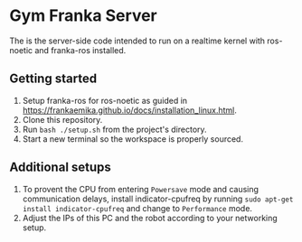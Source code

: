 # Gym Franka Server
The is the server-side code intended to run on a realtime kernel with ros-noetic and franka-ros installed.

## Getting started
1. Setup franka-ros for ros-noetic as guided in https://frankaemika.github.io/docs/installation_linux.html.
2. Clone this repository.
3. Run ```bash ./setup.sh``` from the project's directory.
4. Start a new terminal so the workspace is properly sourced.

## Additional setups
1. To provent the CPU from entering ```Powersave``` mode and causing communication delays, install indicator-cpufreq by running ```sudo apt-get install indicator-cpufreq``` and change to ```Performance``` mode.
2. Adjust the IPs of this PC and the robot according to your networking setup.
